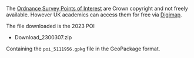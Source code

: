 The [Ordnance Survey Points of Interest](https://www.ordnancesurvey.co.uk/products/points-of-interest) are Crown copyright and not freely available. However UK academics can access them for free via [Digimap](https://digimap.edina.ac.uk/os).

The file downloaded is the 2023 POI

* Download_2300307.zip 

Containing the `poi_5111956.gpkg` file in the GeoPackage format.
